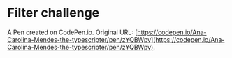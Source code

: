 # Filter challenge 

A Pen created on CodePen.io. Original URL: [https://codepen.io/Ana-Carolina-Mendes-the-typescripter/pen/zYQBWpv](https://codepen.io/Ana-Carolina-Mendes-the-typescripter/pen/zYQBWpv).

